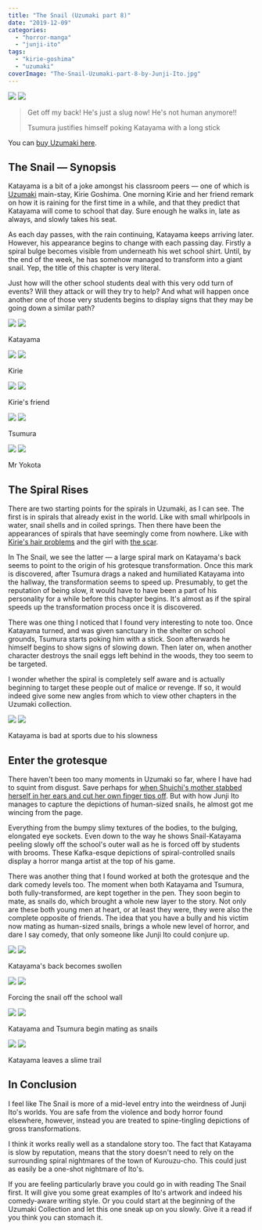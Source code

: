 ```yaml
---
title: "The Snail (Uzumaki part 8)"
date: "2019-12-09"
categories: 
  - "horror-manga"
  - "junji-ito"
tags: 
  - "kirie-goshima"
  - "uzumaki"
coverImage: "The-Snail-Uzumaki-part-8-by-Junji-Ito.jpg"
---
```


[![](images/The-Snail-Uzumaki-part-8-by-Junji-Ito.jpg)](images/The-Snail-Uzumaki-part-8-by-Junji-Ito.jpg)
[![](images/The-Snail-Uzumaki-part-8-by-Junji-Ito.jpg)](images/The-Snail-Uzumaki-part-8-by-Junji-Ito.jpg)

> Get off my back! He's just a slug now! He's not human anymore!!
> 
> Tsumura justifies himself poking Katayama with a long stick

You can [buy Uzumaki here](https://amzn.to/2NClvXB).

## The Snail — Synopsis

Katayama is a bit of a joke amongst his classroom peers — one of which is [Uzumaki](https://junjiitomanga.com/tag/uzumaki/) main-stay, Kirie Goshima. One morning Kirie and her friend remark on how it is raining for the first time in a while, and that they predict that Katayama will come to school that day. Sure enough he walks in, late as always, and slowly takes his seat.

As each day passes, with the rain continuing, Katayama keeps arriving later. However, his appearance begins to change with each passing day. Firstly a spiral bulge becomes visible from underneath his wet school shirt. Until, by the end of the week, he has somehow managed to transform into a giant snail. Yep, the title of this chapter is very literal.

Just how will the other school students deal with this very odd turn of events? Will they attack or will they try to help? And what will happen once another one of those very students begins to display signs that they may be going down a similar path?

[![](images/Katayama.jpg)](images/Katayama.jpg)
[![](images/Katayama.jpg)](images/Katayama.jpg)

Katayama

[![](images/Kirie.jpg)](images/Kirie.jpg)
[![](images/Kirie.jpg)](images/Kirie.jpg)

Kirie

[![](images/Kiries-Friend.jpg)](images/Kiries-Friend.jpg)
[![](images/Kiries-Friend.jpg)](images/Kiries-Friend.jpg)

Kirie's friend

[![](images/Tsumura.jpg)](images/Tsumura.jpg)
[![](images/Tsumura.jpg)](images/Tsumura.jpg)

Tsumura

[![](images/Mr-Yokota.jpg)](images/Mr-Yokota.jpg)
[![](images/Mr-Yokota.jpg)](images/Mr-Yokota.jpg)

Mr Yokota

## The Spiral Rises

There are two starting points for the spirals in Uzumaki, as I can see. The first is in spirals that already exist in the world. Like with small whirlpools in water, snail shells and in coiled springs. Then there have been the appearances of spirals that have seemingly come from nowhere. Like with [Kirie's hair problems](https://junjiitomanga.com/medusa-uzumaki-part-6/) and the girl with [the scar](https://junjiitomanga.com/the-scar-uzumaki-part-3/).

In The Snail, we see the latter — a large spiral mark on Katayama's back seems to point to the origin of his grotesque transformation. Once this mark is discovered, after Tsumura drags a naked and humiliated Katayama into the hallway, the transformation seems to speed up. Presumably, to get the reputation of being slow, it would have to have been a part of his personality for a while before this chapter begins. It's almost as if the spiral speeds up the transformation process once it is discovered.

There was one thing I noticed that I found very interesting to note too. Once Katayama turned, and was given sanctuary in the shelter on school grounds, Tsumura starts poking him with a stick. Soon afterwards he himself begins to show signs of slowing down. Then later on, when another character destroys the snail eggs left behind in the woods, they too seem to be targeted.

I wonder whether the spiral is completely self aware and is actually beginning to target these people out of malice or revenge. If so, it would indeed give some new angles from which to view other chapters in the Uzumaki collection.

[![](images/Katayama-is-bad-at-sports-due-to-his-slowness.jpg)](images/Katayama-is-bad-at-sports-due-to-his-slowness.jpg)
[![](images/Katayama-is-bad-at-sports-due-to-his-slowness.jpg)](images/Katayama-is-bad-at-sports-due-to-his-slowness.jpg)

Katayama is bad at sports due to his slowness

## Enter the grotesque

There haven't been too many moments in Uzumaki so far, where I have had to squint from disgust. Save perhaps for [when Shuichi's mother stabbed herself in her ears and cut her own finger tips off](https://junjiitomanga.com/the-spiral-obsession-part-2-uzumaki-part-2/). But with how Junji Ito manages to capture the depictions of human-sized snails, he almost got me wincing from the page.

Everything from the bumpy slimy textures of the bodies, to the bulging, elongated eye sockets. Even down to the way he shows Snail-Katayama peeling slowly off the school's outer wall as he is forced off by students with brooms. These Kafka-esque depictions of spiral-controlled snails display a horror manga artist at the top of his game.

There was another thing that I found worked at both the grotesque and the dark comedy levels too. The moment when both Katayama and Tsumura, both fully-transformed, are kept together in the pen. They soon begin to mate, as snails do, which brought a whole new layer to the story. Not only are these both young men at heart, or at least they were, they were also the complete opposite of friends. The idea that you have a bully and his victim now mating as human-sized snails, brings a whole new level of horror, and dare I say comedy, that only someone like Junji Ito could conjure up.

[![](images/Katayamas-back-becomes-swollen.jpg)](images/Katayamas-back-becomes-swollen.jpg)
[![](images/Katayamas-back-becomes-swollen.jpg)](images/Katayamas-back-becomes-swollen.jpg)

Katayama's back becomes swollen

[![](images/Forcing-the-snail-off-the-school-wall.jpg)](images/Forcing-the-snail-off-the-school-wall.jpg)
[![](images/Forcing-the-snail-off-the-school-wall.jpg)](images/Forcing-the-snail-off-the-school-wall.jpg)

Forcing the snail off the school wall

[![](images/Katayama-and-Tsumura-begin-mating-as-snails.jpg)](images/Katayama-and-Tsumura-begin-mating-as-snails.jpg)
[![](images/Katayama-and-Tsumura-begin-mating-as-snails.jpg)](images/Katayama-and-Tsumura-begin-mating-as-snails.jpg)

Katayama and Tsumura begin mating as snails

[![](images/Katayama-leaves-a-slime-trail.jpg)](images/Katayama-leaves-a-slime-trail.jpg)
[![](images/Katayama-leaves-a-slime-trail.jpg)](images/Katayama-leaves-a-slime-trail.jpg)

Katayama leaves a slime trail

## In Conclusion

I feel like The Snail is more of a mid-level entry into the weirdness of Junji Ito's worlds. You are safe from the violence and body horror found elsewhere, however, instead you are treated to spine-tingling depictions of gross transformations.

I think it works really well as a standalone story too. The fact that Katayama is slow by reputation, means that the story doesn't need to rely on the surrounding spiral nightmares of the town of Kurouzu-cho. This could just as easily be a one-shot nightmare of Ito's.

If you are feeling particularly brave you could go in with reading The Snail first. It will give you some great examples of Ito's artwork and indeed his comedy-aware writing style. Or you could start at the beginning of the Uzumaki Collection and let this one sneak up on you slowly. Give it a read if you think you can stomach it.
